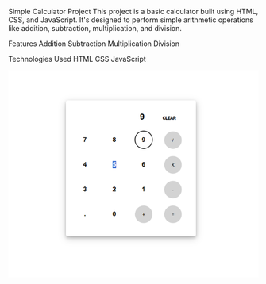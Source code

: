 Simple Calculator Project
This project is a basic calculator built using HTML, CSS, and JavaScript. It's designed to perform simple arithmetic operations like addition, subtraction, multiplication, and division.

Features
Addition
Subtraction
Multiplication
Division

Technologies Used
HTML
CSS
JavaScript

![screen Shot](./cal.png)

